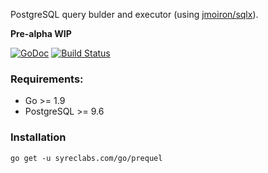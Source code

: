 PostgreSQL query bulder and executor (using [jmoiron/sqlx](https://github.com/jmoiron/sqlx)).

**Pre-alpha WIP**

[![GoDoc](https://godoc.org/syreclabs.com/go/prequel?status.svg)](https://godoc.org/syreclabs.com/go/prequel)
[![Build Status](https://travis-ci.org/syreclabs/prequel.svg?branch=master)](https://travis-ci.org/syreclabs/prequel)

### Requirements:

- Go >= 1.9
- PostgreSQL >= 9.6

### Installation

    go get -u syreclabs.com/go/prequel

